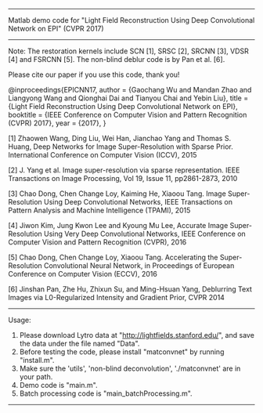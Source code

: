 ***********************************************************************************************************
Matlab demo code for "Light Field Reconstruction Using Deep Convolutional Network on EPI" (CVPR 2017)
***********************************************************************************************************

Note:
The restoration kernels include SCN [1], SRSC [2], SRCNN [3], VDSR [4] and FSRCNN [5]. The non-blind deblur code is by Pan et al. [6].

Please cite our paper if you use this code, thank you! 

@inproceedings{EPICNN17,
	author = {Gaochang Wu and Mandan Zhao and Liangyong Wang and Qionghai Dai and Tianyou Chai and Yebin Liu},
	title = {Light Field Reconstruction Using Deep Convolutional Network on EPI},
	booktitle = {IEEE Conference on Computer Vision and Pattern Recognition (CVPR) 2017},
	year = {2017},
}

[1] Zhaowen Wang, Ding Liu, Wei Han, Jianchao Yang and Thomas S. Huang, Deep Networks for Image Super-Resolution with Sparse Prior. International Conference on Computer Vision (ICCV), 2015

[2] J. Yang et al. Image super-resolution via sparse representation. IEEE Transactions on Image Processing, Vol 19, Issue 11, pp2861-2873, 2010

[3] Chao Dong, Chen Change Loy, Kaiming He, Xiaoou Tang. Image Super-Resolution Using Deep Convolutional Networks, IEEE Transactions on Pattern Analysis and Machine Intelligence (TPAMI), 2015

[4] Jiwon Kim, Jung Kwon Lee and Kyoung Mu Lee, Accurate Image Super-Resolution Using Very Deep Convolutional Networks, IEEE Conference on Computer Vision and Pattern Recognition (CVPR), 2016

[5] Chao Dong, Chen Change Loy, Xiaoou Tang. Accelerating the Super-Resolution Convolutional Neural Network, in Proceedings of European Conference on Computer Vision (ECCV), 2016

[6] Jinshan Pan, Zhe Hu, Zhixun Su, and Ming-Hsuan Yang, Deblurring Text Images via L0-Regularized Intensity and Gradient Prior, CVPR 2014

***********************************************************************************************************

Usage:
1. Please download Lytro data at "http://lightfields.stanford.edu/", and save the data under the file named "Data".
2. Before testing the code, please install "matconvnet" by running "install.m".
3. Make sure the 'utils', 'non-blind deconvolution', './matconvnet' are in your path.
4. Demo code is "main.m".
5. Batch processing code is "main_batchProcessing.m".

***********************************************************************************************************
